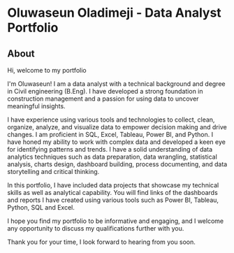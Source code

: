 # Oluwaseun Oladimeji - Data Analyst Portfolio

## About

Hi, welcome to my portfolio

I'm Oluwaseun! I am a data analyst with a technical background and degree in Civil engineering (B.Eng). I have developed a strong foundation in construction management and a passion for using data to uncover meaningful insights. 

I have experience using various tools and technologies to collect, clean, organize, analyze, and visualize data to empower decision making and drive changes. I am proficient in SQL, Excel, Tableau, Power BI, and Python. I have honed my ability to work with complex data and developed a keen eye for identifying patterns and trends. I have a solid understanding of data analytics techniques such as data preparation, data wrangling, statistical analysis, charts design, dashboard building, process documenting, and data storytelling and critical thinking.

In this portfolio, I have included data projects that showcase my technical skills as well as analytical capability.  You will find links of the dashboards and reports I have created using various tools such as Power BI, Tableau, Python, SQL and Excel.

I hope you find my portfolio to be informative and engaging, and I welcome any opportunity to discuss my qualifications further with you.

Thank you for your time, I look forward to hearing from you soon.


